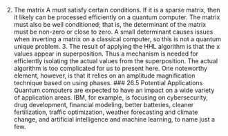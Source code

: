 2.  The matrix A must satisfy certain conditions. If it is a sparse matrix, then it likely can be processed efficiently on a quantum computer. The matrix must also be well conditioned; that is, the determinant of the matrix must be non-zero or close to zero. A small determinant causes issues when inverting a matrix on a classical computer, so this is not a quantum unique problem. 3.  The result of applying the HHL algorithm is that the x values appear in superposition. Thus a mechanism is needed for efficiently isolating the actual values from the superposition. The actual algorithm is too complicated for us to present here. One noteworthy element, however, is that it relies on an amplitude magnification technique based on using phases. ### 26.5 Potential Applications Quantum computers are expected to have an impact on a wide variety of application areas. IBM, for example, is focusing on cybersecurity, drug development, financial modeling, better batteries, cleaner fertilization, traffic optimization, weather forecasting and climate change, and artificial intelligence and machine learning, to name just a few.